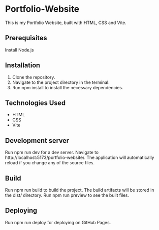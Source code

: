# Portfolio-Website
This is my Portfolio Website, built with HTML, CSS and Vite.

## Prerequisites
Install Node.js

## Installation
1. Clone the repository.
2. Navigate to the project directory in the terminal.
3. Run npm install to install the necessary dependencies.

## Technologies Used
- HTML
- CSS
- Vite

## Development server
Run npm run dev for a dev server. Navigate to http://localhost:5173/portfolio-website/. The application will automatically reload if you change any of the source files.

## Build
Run npm run build to build the project. The build artifacts will be stored in the dist/ directory. Run npm run preview to see the built files.

## Deploying
Run npm run deploy for deploying on GitHub Pages.